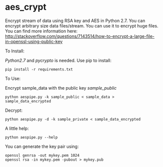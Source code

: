 # aes_crypt
Encrypt stream of data using RSA key and AES in Python 2.7. You can encrypt arbitrary size data files/stream. You can use it to encrypt huge files. You can find more information here: http://stackoverflow.com/questions/7143514/how-to-encrypt-a-large-file-in-openssl-using-public-key

To Install:

_Python2.7_ and _pycrypto_ is needed. Use pip to install:
```
pip install -r requirements.txt
```

To Use:

Encrypt sample_data with the public key _sample_public_
```
python aespipe.py -k sample_public < sample_data > sample_data_encrypted
```

Decrypt:
```
python aespipe.py -d -k sample_private < sample_data_encrypted
```

A little help:
```
python aespipe.py --help
```

You can generate the key pair using:
```
openssl genrsa -out mykey.pem 1024
openssl rsa -in mykey.pem -pubout > mykey.pub
```
